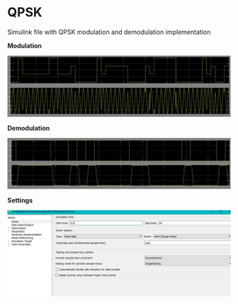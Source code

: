 # QPSK
Simulink file with QPSK modulation and demodulation implementation

**Modulation**

![modulation](modulation.JPG)

**Demodulation**

![Demodulation](demodulation.JPG)

**Settings**

![global_perfs](global_perfs.JPG)
